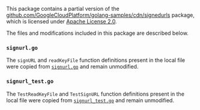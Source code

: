 This package contains a partial version of the
[github.com/GoogleCloudPlatform/golang-samples/cdn/signedurls](https://github.com/GoogleCloudPlatform/golang-samples/blob/31bb00e8dd7407c229442f37fb8b99d24df15233/cdn/signedurls)
package, which is licensed under
[Apache License 2.0](https://github.com/GoogleCloudPlatform/golang-samples/blob/31bb00e8dd7407c229442f37fb8b99d24df15233/LICENSE).

The files and modifications included in this package are described below.

### `signurl.go`

The `signURL` and `readKeyFile` function definitions present in the local file were copied from
[`signurl.go`](https://github.com/GoogleCloudPlatform/golang-samples/blob/31bb00e8dd7407c229442f37fb8b99d24df15233/cdn/signedurls/signurl.go)
and remain unmodified.

### `signurl_test.go`

The `TestReadKeyFile` and `TestSignURL` function definitions present in the local file were copied from
[`signurl_test.go`](https://github.com/GoogleCloudPlatform/golang-samples/blob/31bb00e8dd7407c229442f37fb8b99d24df15233/cdn/signedurls/signurl_test.go)
and remain unmodified.
